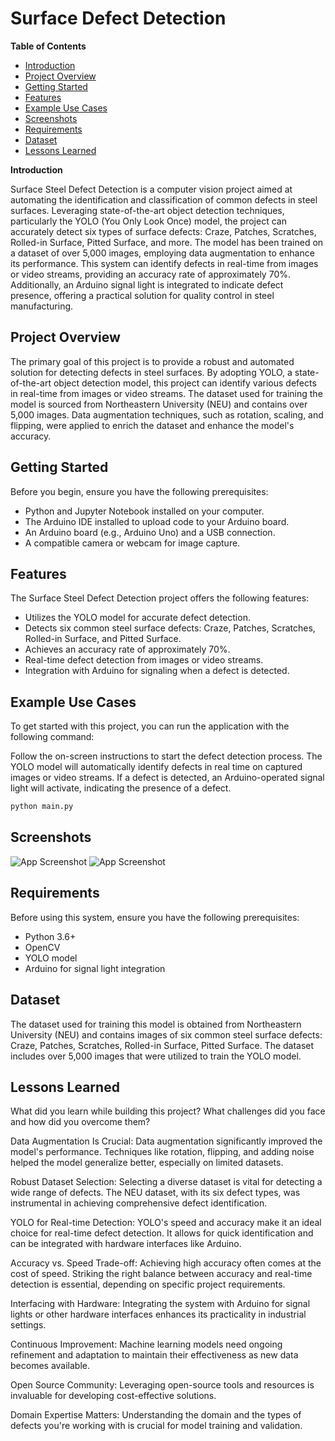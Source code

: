 
# Surface Defect Detection

**Table of Contents**
- [Introduction](#introduction)
- [Project Overview](#project-overview)
- [Getting Started](#getting-started)
- [Features](#features)
- [Example Use Cases](#example-use-cases)
- [Screenshots](#screenshots)
- [Requirements](#requirements)
- [Dataset](#dataset)
- [Lessons Learned](#lessons-learned)


**Introduction**

Surface Steel Defect Detection is a computer vision project aimed at automating the identification and classification of common defects in steel surfaces. Leveraging state-of-the-art object detection techniques, particularly the YOLO (You Only Look Once) model, the project can accurately detect six types of surface defects: Craze, Patches, Scratches, Rolled-in Surface, Pitted Surface, and more. The model has been trained on a dataset of over 5,000 images, employing data augmentation to enhance its performance. This system can identify defects in real-time from images or video streams, providing an accuracy rate of approximately 70%. Additionally, an Arduino signal light is integrated to indicate defect presence, offering a practical solution for quality control in steel manufacturing.



## Project Overview

The primary goal of this project is to provide a robust and automated solution for detecting defects in steel surfaces. By adopting YOLO, a state-of-the-art object detection model, this project can identify various defects in real-time from images or video streams. The dataset used for training the model is sourced from Northeastern University (NEU) and contains over 5,000 images. Data augmentation techniques, such as rotation, scaling, and flipping, were applied to enrich the dataset and enhance the model's accuracy.
## Getting Started

Before you begin, ensure you have the following prerequisites:

- Python and Jupyter Notebook installed on your computer.
- The Arduino IDE installed to upload code to your Arduino board.
- An Arduino board (e.g., Arduino Uno) and a USB connection.
- A compatible camera or webcam for image capture.
## Features

The Surface Steel Defect Detection project offers the following features:

- Utilizes the YOLO model for accurate defect detection.
- Detects six common steel surface defects: Craze, Patches, Scratches, Rolled-in Surface, and Pitted Surface.
- Achieves an accuracy rate of approximately 70%.
- Real-time defect detection from images or video streams.
- Integration with Arduino for signaling when a defect is detected.


## Example Use Cases

To get started with this project, you can run the application with the following command:

Follow the on-screen instructions to start the defect detection process. The YOLO model will automatically identify defects in real time on captured images or video streams. If a defect is detected, an Arduino-operated signal light will activate, indicating the presence of a defect.

```bash
python main.py
```


## Screenshots

![App Screenshot](https://drive.google.com/file/d/1cz681dnPzfwVEQa2OfafQCipY8NWxHLt/view?usp=sharing)
![App Screenshot](https://drive.google.com/file/d/1rP3WPcHGkE48v2Bh-LvRkXK0q1jQaUT0/view?usp=sharing)



## Requirements

Before using this system, ensure you have the following prerequisites:

- Python 3.6+
- OpenCV
- YOLO model
- Arduino for signal light integration
## Dataset

The dataset used for training this model is obtained from Northeastern University (NEU) and contains images of six common steel surface defects: Craze, Patches, Scratches, Rolled-in Surface, Pitted Surface. The dataset includes over 5,000 images that were utilized to train the YOLO model.
## Lessons Learned

What did you learn while building this project? What challenges did you face and how did you overcome them?

Data Augmentation Is Crucial: Data augmentation significantly improved the model's performance. Techniques like rotation, flipping, and adding noise helped the model generalize better, especially on limited datasets.

Robust Dataset Selection: Selecting a diverse dataset is vital for detecting a wide range of defects. The NEU dataset, with its six defect types, was instrumental in achieving comprehensive defect identification.

YOLO for Real-time Detection: YOLO's speed and accuracy make it an ideal choice for real-time defect detection. It allows for quick identification and can be integrated with hardware interfaces like Arduino.

Accuracy vs. Speed Trade-off: Achieving high accuracy often comes at the cost of speed. Striking the right balance between accuracy and real-time detection is essential, depending on specific project requirements.

Interfacing with Hardware: Integrating the system with Arduino for signal lights or other hardware interfaces enhances its practicality in industrial settings.

Continuous Improvement: Machine learning models need ongoing refinement and adaptation to maintain their effectiveness as new data becomes available.

Open Source Community: Leveraging open-source tools and resources is invaluable for developing cost-effective solutions.

Domain Expertise Matters: Understanding the domain and the types of defects you're working with is crucial for model training and validation.


